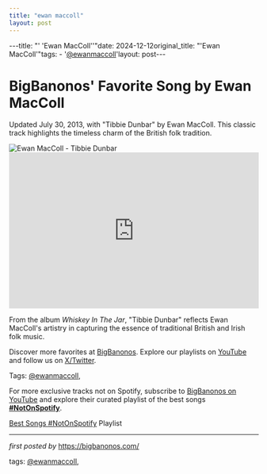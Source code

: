 ```yaml
---
title: "ewan maccoll"
layout: post
---
```

---title: "' 'Ewan MacColl''"date: 2024-12-12original_title: "'Ewan MacColl'"tags:  - '[@ewanmaccoll](/tags/ewanmaccoll/)'layout: post---<!-- Post Title --><h1 >BigBanonos' Favorite Song by Ewan MacColl</h1> <!-- Introductory Text --><p >Updated July 30, 2013, with "Tibbie Dunbar" by Ewan MacColl. This classic track highlights the timeless charm of the British folk tradition.</p> <!-- Featured Image --><div > <img src="https://f4.bcbits.com/img/a2996898244_10.jpg" alt="Ewan MacColl - Tibbie Dunbar" /></div> <!-- YouTube Video Embed --><div > <iframe width="100%" height="315" src="https://www.youtube.com/embed/6MlktdrOrZI" title="Tibbie Dunbar" frameborder="0" allow="accelerometer; autoplay; clipboard-write; encrypted-media; gyroscope; picture-in-picture; web-share" referrerpolicy="strict-origin-when-cross-origin" allowfullscreen></iframe></div> <!-- Song Information --><div > <p>From the album <em>Whiskey In The Jar</em>, "Tibbie Dunbar" reflects Ewan MacColl's artistry in capturing the essence of traditional British and Irish folk music.</p></div> <!-- Footer Links --><div > <p>Discover more favorites at <a href="https://bigbanonos.com/" target="_blank">BigBanonos</a>. Explore our playlists on <a href="https://www.youtube.com/[@BigBanonos](/tags/BigBanonos/)" target="_blank">YouTube</a> and follow us on <a href="https://x.com/bigbanonos" target="_blank">X/Twitter</a>.</p></div> <!-- Tags --><p >Tags: [@ewanmaccoll](/tags/ewanmaccoll/),</p><!--Subscribe and Playlist Links--><div>    <p>For more exclusive tracks not on Spotify, subscribe to <a href="https://www.youtube.com/[@BigBanonos](/tags/BigBanonos/)" target="_blank">BigBanonos on YouTube</a> and explore their curated playlist of the best songs <strong>[#NotOnSpotify](/tags/NotOnSpotify/)</strong>.</p>    <p><a href="https://www.youtube.com/playlist?list=PLtuNtuTatqI0kFahUCbtbfenC_ET5O_tr" target="_blank">Best Songs [#NotOnSpotify](/tags/NotOnSpotify/) Playlist<br /></a></p></div><hr /><p><em>first posted by</em> <a href="https://bigbanonos.com/" rel="noopener" target="_new">https://bigbanonos.com/</a></p><p>tags: [@ewanmaccoll](/tags/ewanmaccoll/),</p>